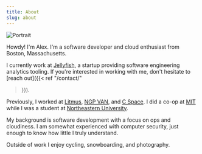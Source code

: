 ```yaml
---
title: About
slug: about
---
```


![Portrait](/assets/header-about.jpg)

Howdy! I'm Alex. I'm a software developer and cloud enthusiast from
Boston, Massachusetts.

I currently work at [Jellyfish](https://jellyfish.co/), a startup
providing software engineering analytics tooling. If you're interested
in working with me, don't hesitate to [reach out]({{< ref "/contact/"
>}}).

Previously, I worked at [Litmus](https://litmus.com), [NGP
VAN](https://ngpvan.com), and [C Space](https://cspace.com). I did a
co-op at [MIT](https://mit.edu) while I was a student at [Northeastern
University](https://ccs.neu.edu).

My background is software development with a focus on ops and
cloudiness. I am somewhat experienced with computer security, just
enough to know how little I truly understand.

Outside of work I enjoy cycling, snowboarding, and photography.
